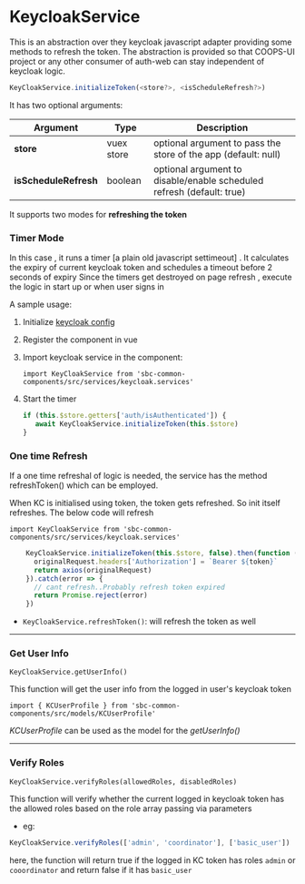 # KeycloakService

This is an abstraction over they keycloak javascript adapter providing some methods to refresh the token.
The abstraction is provided so that COOPS-UI project or any other consumer of auth-web can stay independent of keycloak logic.

```js
KeyCloakService.initializeToken(<store?>, <isScheduleRefresh?>)
```

It has two optional arguments:

| Argument | Type | Description |
| --- | --- | --- | 
| **store** | vuex store | optional argument to pass the store of the app (default: null)
| **isScheduleRefresh** | boolean | optional argument to disable/enable scheduled refresh (default: true)



It supports two modes for **refreshing the token**


### Timer Mode
   
   In this case , it runs a timer [a plain old javascript settimeout] . It calculates the expiry of current keycloak token and schedules a timeout before 2 seconds of expiry
   Since the timers get destroyed on page refresh , execute the logic in start up or when user signs in
   
   A sample usage:
  
   1. Initialize [keycloak config](../Signin/README.md#keycloak-initialization)

   2. Register the component in vue

   3. Import keycloak service in the component:

      `import KeyCloakService from 'sbc-common-components/src/services/keycloak.services'`

   4. Start the timer
    
        ```js
        if (this.$store.getters['auth/isAuthenticated']) {
           await KeyCloakService.initializeToken(this.$store)
        }

         ```

### One time Refresh 
   
   
  If a one time refreshal of logic is needed, the service has the method refreshToken() which can be employed.
    
  When KC is initialised using token, the token gets refreshed. So init itself refreshes. The below code will refresh

  `import KeyCloakService from 'sbc-common-components/src/services/keycloak.services'`
    
  ```js
      KeyCloakService.initializeToken(this.$store, false).then(function (token) {
        originalRequest.headers['Authorization'] = `Bearer ${token}`
        return axios(originalRequest)
      }).catch(error => {
        // cant refresh..Probably refresh token expired
        return Promise.reject(error)
      })
  ```
  

  - `KeyCloakService.refreshToken()`: will refresh the token as well

---

### Get User Info

  ```KeyCloakService.getUserInfo()```

This function will get the user info from the logged in user's keycloak token

`import { KCUserProfile } from 'sbc-common-components/src/models/KCUserProfile'`

*KCUserProfile* can be used as the model for the *getUserInfo()* 

---
### Verify Roles

  ```KeyCloakService.verifyRoles(allowedRoles, disabledRoles)```

This function will verify whether the current logged in keycloak token has the allowed roles based on the role array passing via parameters

- eg: 
```js
KeyCloakService.verifyRoles(['admin', 'coordinator'], ['basic_user'])
```

here, the function will return true if the logged in KC token has roles `admin` or `cooordinator` and return false if it has `basic_user`